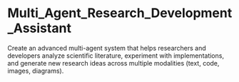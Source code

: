 # Multi_Agent_Research_Development_Assistant
Create an advanced multi-agent system that helps researchers and developers analyze scientific literature, experiment with implementations, and generate new research ideas across multiple modalities (text, code, images, diagrams).
